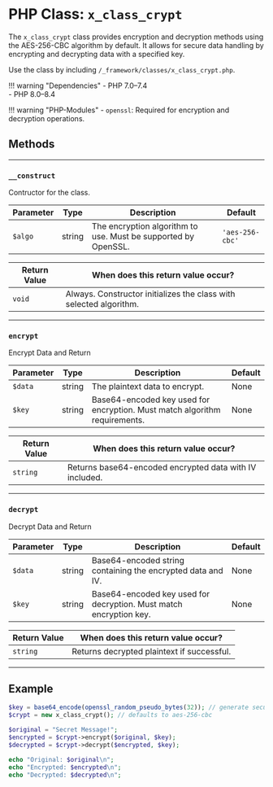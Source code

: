 # PHP Class: `x_class_crypt`

The `x_class_crypt` class provides encryption and decryption methods using the AES-256-CBC algorithm by default. It allows for secure data handling by encrypting and decrypting data with a specified key.

Use the class by including `/_framework/classes/x_class_crypt.php`.

!!! warning "Dependencies"
	- PHP 7.0–7.4  
	- PHP 8.0–8.4  

!!! warning "PHP-Modules"
	- `openssl`: Required for encryption and decryption operations.

## Methods

---

### `__construct`

Contructor for the class.

| Parameter | Type   | Description                           | Default       |
|-----------|--------|---------------------------------------|---------------|
| `$algo`   | string | The encryption algorithm to use. Must be supported by OpenSSL. | `'aes-256-cbc'` |

| Return Value | When does this return value occur? |
|--------------|------------------------------------|
| `void`       | Always. Constructor initializes the class with selected algorithm. |

---

### `encrypt`

Encrypt Data and Return

| Parameter | Type   | Description                                                  | Default |
|-----------|--------|--------------------------------------------------------------|---------|
| `$data`   | string | The plaintext data to encrypt.                                | None    |
| `$key`    | string | Base64-encoded key used for encryption. Must match algorithm requirements. | None    |

| Return Value | When does this return value occur?                |
|--------------|---------------------------------------------------|
| `string`     | Returns base64-encoded encrypted data with IV included. |

---

### `decrypt`

Decrypt Data and Return

| Parameter | Type   | Description                                                   | Default |
|-----------|--------|---------------------------------------------------------------|---------|
| `$data`   | string | Base64-encoded string containing the encrypted data and IV.    | None    |
| `$key`    | string | Base64-encoded key used for decryption. Must match encryption key. | None    |

| Return Value | When does this return value occur?           |
|--------------|----------------------------------------------|
| `string`     | Returns decrypted plaintext if successful.   |

---

## Example

```php
$key = base64_encode(openssl_random_pseudo_bytes(32)); // generate secure key
$crypt = new x_class_crypt(); // defaults to aes-256-cbc

$original = "Secret Message!";
$encrypted = $crypt->encrypt($original, $key);
$decrypted = $crypt->decrypt($encrypted, $key);

echo "Original: $original\n";
echo "Encrypted: $encrypted\n";
echo "Decrypted: $decrypted\n";
```
